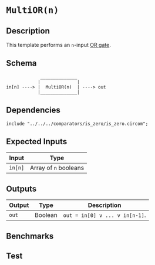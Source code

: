 # `MultiOR(n)`

## Description

This template performs an `n`-input [OR gate](https://en.wikipedia.org/wiki/OR_gate). 
<!-- Out is true if and only if at least one of the operands is true -->

## Schema

```
             ______________     
            |              |
in[n] ----> |  MultiOR(n)  | ----> out
            |______________|     
```

## Dependencies

```
include "../../../comparators/is_zero/is_zero.circom";
```

## Expected Inputs

| Input      | Type                  |
| -----      | -----                 | 
| `in[n]`    | Array of `n` booleans |

## Outputs

| Output  | Type     | Description               |
| ------  | ------   | ----------      | 
| `out`   | Boolean  | `out = in[0] v ... v in[n-1]`. |

## Benchmarks 

## Test